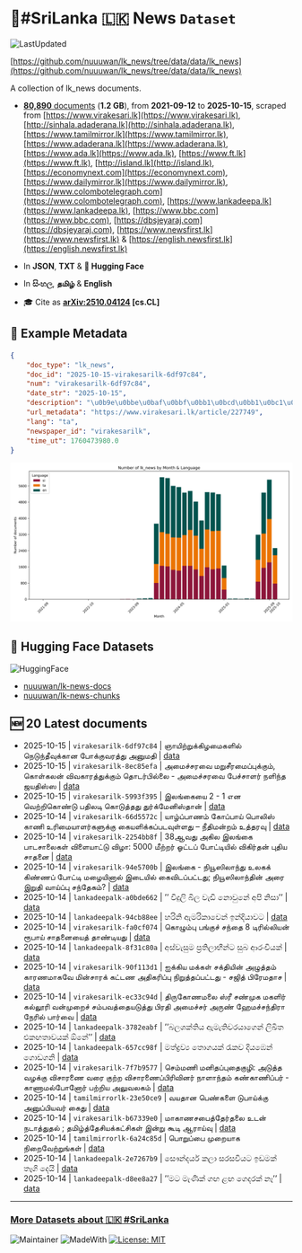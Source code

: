 # 📄#SriLanka 🇱🇰 News `Dataset`

![LastUpdated](https://img.shields.io/badge/last_updated-2025--10--15_02:45:39-green)

[https://github.com/nuuuwan/lk_news/tree/data/data/lk_news](https://github.com/nuuuwan/lk_news/tree/data/data/lk_news)

A collection of lk_news documents.

- [**80,890** documents](https://github.com/nuuuwan/lk_news/tree/data/data/lk_news) (**1.2 GB**), from **2021-09-12** to **2025-10-15**, scraped from [https://www.virakesari.lk](https://www.virakesari.lk), [http://sinhala.adaderana.lk](http://sinhala.adaderana.lk), [https://www.tamilmirror.lk](https://www.tamilmirror.lk), [https://www.adaderana.lk](https://www.adaderana.lk), [https://www.ada.lk](https://www.ada.lk), [https://www.ft.lk](https://www.ft.lk), [http://island.lk](http://island.lk), [https://economynext.com](https://economynext.com), [https://www.dailymirror.lk](https://www.dailymirror.lk), [https://www.colombotelegraph.com](https://www.colombotelegraph.com), [https://www.lankadeepa.lk](https://www.lankadeepa.lk), [https://www.bbc.com](https://www.bbc.com), [https://dbsjeyaraj.com](https://dbsjeyaraj.com), [https://www.newsfirst.lk](https://www.newsfirst.lk) & [https://english.newsfirst.lk](https://english.newsfirst.lk)

- In **JSON**, **TXT** & **🤗 Hugging Face**

- In **සිංහල**, **தமிழ்** & **English**

- 🎓 Cite as **[arXiv:2510.04124](https://arxiv.org/abs/2510.04124) [cs.CL]**

## 📝 Example Metadata

```json
{
    "doc_type": "lk_news",
    "doc_id": "2025-10-15-virakesarilk-6df97c84",
    "num": "virakesarilk-6df97c84",
    "date_str": "2025-10-15",
    "description": "\u0b9e\u0bbe\u0baf\u0bbf\u0bb1\u0bcd\u0bb1\u0bc1\u0b95\u0bcd\u0b95\u0bbf\u0bb4\u0bae\u0bc8\u0b95\u0bb3\u0bbf\u0bb2\u0bcd \u0ba8\u0bc6\u0b9f\u0bc1\u0ba8\u0bcd\u0ba4\u0bc0\u0bb5\u0bc1\u0b95\u0bcd\u0b95\u0bbe\u0ba9 \u0baa\u0bcb\u0b95\u0bcd\u0b95\u0bc1\u0bb5\u0bb0\u0ba4\u0bcd\u0ba4\u0bc1 \u0b85\u0ba9\u0bc1\u0bae\u0ba4\u0bbf",
    "url_metadata": "https://www.virakesari.lk/article/227749",
    "lang": "ta",
    "newspaper_id": "virakesarilk",
    "time_ut": 1760473980.0
}
```

![Chart](https://raw.githubusercontent.com/nuuuwan/lk_news/refs/heads/data/data/lk_news/docs_by_month_and_lang.png)

## 🤗 Hugging Face Datasets

![HuggingFace](https://img.shields.io/badge/-HuggingFace-FDEE21?style=for-the-badge&logo=HuggingFace)

- [nuuuwan/lk-news-docs](https://huggingface.co/datasets/nuuuwan/lk-news-docs)
- [nuuuwan/lk-news-chunks](https://huggingface.co/datasets/nuuuwan/lk-news-chunks)

## 🆕 20 Latest documents

- 2025-10-15 | `virakesarilk-6df97c84` | ஞாயிற்றுக்கிழமைகளில் நெடுந்தீவுக்கான போக்குவரத்து அனுமதி | [data](https://github.com/nuuuwan/lk_news/tree/data/data/lk_news/2020s/2025/2025-10-15-virakesarilk-6df97c84)
- 2025-10-15 | `virakesarilk-8ec85efa` | அமைச்சரவை மறுசீரமைப்புக்கும், கொள்கலன் விவகாரத்துக்கும் தொடர்பில்லை - அமைச்சரவை பேச்சாளர் நளிந்த ஜயதிஸ்ஸ | [data](https://github.com/nuuuwan/lk_news/tree/data/data/lk_news/2020s/2025/2025-10-15-virakesarilk-8ec85efa)
- 2025-10-15 | `virakesarilk-5993f395` | இலங்கையை 2 - 1 என வெற்றிகொண்டு பதிலடி கொடுத்தது துர்க்மேனிஸ்தான் | [data](https://github.com/nuuuwan/lk_news/tree/data/data/lk_news/2020s/2025/2025-10-15-virakesarilk-5993f395)
- 2025-10-14 | `virakesarilk-66d5572c` | யாழ்ப்பாணம் கோப்பாய் பொலிஸ் காணி உரிமையாளர்களுக்கு கையளிக்கப்படவுள்ளது – நீதிமன்றம் உத்தரவு | [data](https://github.com/nuuuwan/lk_news/tree/data/data/lk_news/2020s/2025/2025-10-14-virakesarilk-66d5572c)
- 2025-10-14 | `virakesarilk-2254bb8f` | 38ஆவது அகில இலங்கை பாடசாலைகள் விளையாட்டு விழா: 5000 மீற்றர் ஓட்டப் போட்டியில் விகிர்தன் புதிய சாதனை | [data](https://github.com/nuuuwan/lk_news/tree/data/data/lk_news/2020s/2025/2025-10-14-virakesarilk-2254bb8f)
- 2025-10-14 | `virakesarilk-94e5700b` | இலங்கை - நியூஸிலாந்து உலகக் கிண்ணப் போட்டி மழையினால் இடையில் கைவிடப்பட்டது; நியூஸிலாந்தின் அரை இறுதி வாய்ப்பு சந்தேகம்? | [data](https://github.com/nuuuwan/lk_news/tree/data/data/lk_news/2020s/2025/2025-10-14-virakesarilk-94e5700b)
- 2025-10-14 | `lankadeepalk-a0bde662` | ’’ විදුලි බිල වැඩි නොවුනේ අපි නිසා’’ | [data](https://github.com/nuuuwan/lk_news/tree/data/data/lk_news/2020s/2025/2025-10-14-lankadeepalk-a0bde662)
- 2025-10-14 | `lankadeepalk-94cb88ee` | හරිනි ඇමරිකාවෙන් ඉන්දියාවට | [data](https://github.com/nuuuwan/lk_news/tree/data/data/lk_news/2020s/2025/2025-10-14-lankadeepalk-94cb88ee)
- 2025-10-14 | `virakesarilk-fa0cf074` | கொழும்பு பங்குச் சந்தை 8 டிரில்லியன் ரூபாய் சாதனையைத் தாண்டியது | [data](https://github.com/nuuuwan/lk_news/tree/data/data/lk_news/2020s/2025/2025-10-14-virakesarilk-fa0cf074)
- 2025-10-14 | `lankadeepalk-8f31c80a` | අස්වැසුම ප්‍රතිලාභීන්ට සුබ ආරංචියක් | [data](https://github.com/nuuuwan/lk_news/tree/data/data/lk_news/2020s/2025/2025-10-14-lankadeepalk-8f31c80a)
- 2025-10-14 | `virakesarilk-90f113d1` | ஐக்கிய மக்கள் சக்தியின் அழுத்தம் காரணமாகவே மின்சாரக் கட்டண அதிகரிப்பு நிறுத்தப்பட்டது - சஜித் பிரேமதாச | [data](https://github.com/nuuuwan/lk_news/tree/data/data/lk_news/2020s/2025/2025-10-14-virakesarilk-90f113d1)
- 2025-10-14 | `virakesarilk-ec33c94d` | திருகோணமலை ஸ்ரீ சண்முக மகளிர் கல்லூரி வன்முறைச் சம்பவத்தையடுத்து பிரதி அமைச்சர் அருண் ஹேமச்சந்திரா நேரில் பார்வை | [data](https://github.com/nuuuwan/lk_news/tree/data/data/lk_news/2020s/2025/2025-10-14-virakesarilk-ec33c94d)
- 2025-10-14 | `lankadeepalk-3782eabf` | ’’බලශක්තිය ඇමැතිවරයාගෙන් ලිඛිත එකඟතාවයක් ඕනේ’’ | [data](https://github.com/nuuuwan/lk_news/tree/data/data/lk_news/2020s/2025/2025-10-14-lankadeepalk-3782eabf)
- 2025-10-14 | `lankadeepalk-657cc98f` | මත්ද්‍රව්‍ය තොගයක්  රැකව දියඹෙන් ගොඩගනි | [data](https://github.com/nuuuwan/lk_news/tree/data/data/lk_news/2020s/2025/2025-10-14-lankadeepalk-657cc98f)
- 2025-10-14 | `virakesarilk-7f7b9577` | செம்மணி மனிதப்புதைகுழி: அடுத்த வழக்கு விசாரணை வரை குற்ற விசாரணைப்பிரிவினர் நாளாந்தம் கண்காணிப்பர் - காணாமல்போனோர் பற்றிய அலுவலகம் | [data](https://github.com/nuuuwan/lk_news/tree/data/data/lk_news/2020s/2025/2025-10-14-virakesarilk-7f7b9577)
- 2025-10-14 | `tamilmirrorlk-23e50ce9` | வயதான பெண்களை டுபாய்க்கு அனுப்பியவர் கைது | [data](https://github.com/nuuuwan/lk_news/tree/data/data/lk_news/2020s/2025/2025-10-14-tamilmirrorlk-23e50ce9)
- 2025-10-14 | `virakesarilk-b67339e0` | மாகாணசபைத்தேர்தலை உடன் நடாத்துதல் ; தமிழ்த்தேசியக்கட்சிகள் இன்று கூடி ஆராய்வு | [data](https://github.com/nuuuwan/lk_news/tree/data/data/lk_news/2020s/2025/2025-10-14-virakesarilk-b67339e0)
- 2025-10-14 | `tamilmirrorlk-6a24c85d` | பொறுப்பை முறையாக நிறைவேற்றுங்கள் | [data](https://github.com/nuuuwan/lk_news/tree/data/data/lk_news/2020s/2025/2025-10-14-tamilmirrorlk-6a24c85d)
- 2025-10-14 | `lankadeepalk-2e7267b9` | සෞන්දර්ය කලා සරසවියට ඉඩමක් තෑගි දෙයි | [data](https://github.com/nuuuwan/lk_news/tree/data/data/lk_news/2020s/2025/2025-10-14-lankadeepalk-2e7267b9)
- 2025-10-14 | `lankadeepalk-d8ee8a27` | ’’මට මැණික් ගඟ ළඟ ගෙදරක් නෑ’’ | [data](https://github.com/nuuuwan/lk_news/tree/data/data/lk_news/2020s/2025/2025-10-14-lankadeepalk-d8ee8a27)

---

### [More Datasets about 🇱🇰 #SriLanka](https://github.com/nuuuwan/lk_datasets)

![Maintainer](https://img.shields.io/badge/maintainer-nuuuwan-red)
![MadeWith](https://img.shields.io/badge/made_with-python-blue)
[![License: MIT](https://img.shields.io/badge/License-MIT-yellow.svg)](https://opensource.org/licenses/MIT)
